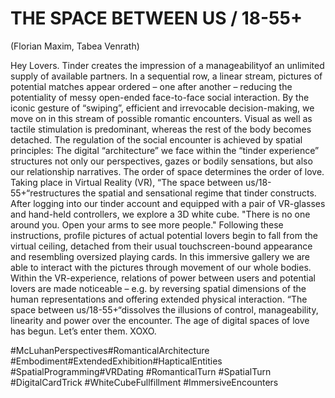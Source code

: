 # THE SPACE BETWEEN US / 18-55+
(Florian Maxim, Tabea Venrath)

Hey Lovers. 
Tinder creates the impression of a manageabilityof an unlimited supply of available partners. In a sequential row, a linear stream, pictures of potential matches appear ordered – one after another – reducing the potentiality of messy open-ended face-to-face social interaction. By the iconic gesture of “swiping”, efficient and irrevocable decision-making, we move on in this stream of possible romantic encounters. Visual as well as tactile stimulation is predominant, whereas the rest of the body becomes detached. The regulation of the social encounter is achieved by spatial principles: The digital “architecture” we face within the “tinder experience” structures not only our perspectives, gazes or bodily sensations, but also our relationship narratives. The order of space determines the order of love. Taking place in Virtual Reality (VR), “The space between us/18-55+“restructures the spatial and sensational regime that tinder constructs. After logging into our tinder account and equipped with a pair of VR-glasses and hand-held controllers, we explore a 3D white cube. "There is no one around you. Open your arms to see more people." Following these instructions, profile pictures of actual potential lovers begin to fall from the virtual ceiling, detached from their usual touchscreen-bound appearance and resembling oversized playing cards. In this immersive gallery we are able to interact with the pictures through movement of our whole bodies. Within the VR-experience, relations of power between users and potential lovers are made noticeable – e.g. by reversing spatial dimensions of the human representations and offering extended physical interaction. “The space between us/18-55+“dissolves the illusions of control, manageability, linearity and power over the encounter. The age of digital spaces of love has begun. Let’s enter them. XOXO. 

#McLuhanPerspectives#RomanticalArchitecture #Embodiment#ExtendedExhibition#HapticalEntities #SpatialProgramming#VRDating #RomanticalTurn #SpatialTurn #DigitalCardTrick #WhiteCubeFullfillment #ImmersiveEncounters
